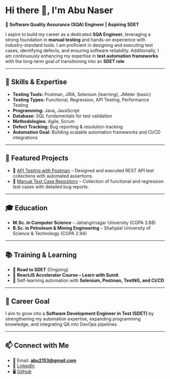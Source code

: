 # Hi there 👋, I'm Abu Naser  

🎯 **Software Quality Assurance (SQA) Engineer | Aspiring SDET**  

I aspire to build my career as a dedicated **SQA Engineer**, leveraging a strong foundation in **manual testing** and hands-on experience with industry-standard tools. I am proficient in designing and executing test cases, identifying defects, and ensuring software reliability. Additionally, I am continuously enhancing my expertise in **test automation frameworks** with the long-term goal of transitioning into an **SDET role**  


---

## 🔧 Skills & Expertise  

- **Testing Tools:** Postman, JIRA, Selenium (learning), JMeter (basic)  
- **Testing Types:** Functional, Regression, API Testing, Performance Testing  
- **Programming:** Java, JavaScript  
- **Database:** SQL fundamentals for test validation  
- **Methodologies:** Agile, Scrum
- **Defect Tracking:** Bug reporting & resolution tracking  
- **Automation Goal:** Building scalable automation frameworks and CI/CD integrations  


---

## 🚀 Featured Projects  

- 🔹 [API Testing with Postman](#) – Designed and executed REST API test collections with automated assertions.  
- 🔹 [Manual Test Case Repository](#) – Collection of functional and regression test cases with detailed bug reports.  


---

## 🎓 Education  

- **M.Sc. in Computer Science** – Jahangirnagar University (CGPA 3.88)  
- **B.Sc. in Petroleum & Mining Engineering** – Shahjalal University of Science & Technology (CGPA 2.94)  


---

## 📚 Training & Learning  

- 📌 **Road to SDET** (Ongoing)  
- 📌 **ReactJS Accelerator Course – Learn with Sumit**  
- 📌 Self-learning automation with **Selenium, Postman, TestNG, and CI/CD**


---

## 🌱 Career Goal  

I aim to grow into a **Software Development Engineer in Test (SDET)** by strengthening my automation expertise, expanding programming knowledge, and integrating QA into DevOps pipelines.  

---

## 📫 Connect with Me  

- 📧 Email: **abu2153@gmail.com**  
- 💼 [LinkedIn](https://www.linkedin.com/in/abu-naser-971853109)  
- 🖥️ [GitHub](https://github.com/nasir194)  




